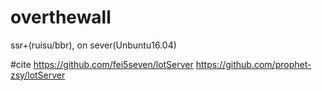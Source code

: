 # overthewall
ssr+(ruisu/bbr),  on sever(Unbuntu16.04)


#cite
https://github.com/fei5seven/lotServer
https://github.com/prophet-zsy/lotServer
